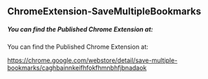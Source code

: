 ## ChromeExtension-SaveMultipleBookmarks

##### You can find the Published Chrome Extension at:
You can find the Published Chrome Extension at:

https://chrome.google.com/webstore/detail/save-multiple-bookmarks/caghbainnkeifhfokfhmnbhfjbnadaok
